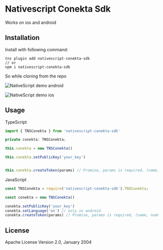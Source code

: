 # Nativescript Conekta Sdk

Works on ios and android

## Installation

Install with following command:

```
tns plugin add nativescript-conekta-sdk
// or
npm i nativescript-conekta-sdk
```
So while cloning from the repo

![NativeScript demo android](https://github.com/happones/nativescript-conekta-sdk/blob/master/screenshots/android.png?raw=true)

![NativeScript demo ios](https://github.com/happones/nativescript-conekta-sdk/blob/master/screenshots/ios.png?raw=true)
## Usage
TypeScript
```Typescript
import { TNSConekta } from 'nativescript-conekta-sdk'

private conekta: TNSConekta;

this.conekta = new TNSConekta()

this.conekta.setPublicKey('your_key')


this.conekta.createToken(params) // Promise, params is required, (name, number, cvc, exp_month, exp_year)

```
JavaScript
```Javascript
const TNSConekta = require('nativescript-conekta-sdk').TNSConekta;

const conekta = new TNSConekta()

conekta.setPublicKey('your_key')
conekta.setLanguage('en') // only in android
conekta.createToken(params) // Promise, params is required, (name, number, cvc, exp_month, exp_year)

```

## License

Apache License Version 2.0, January 2004

